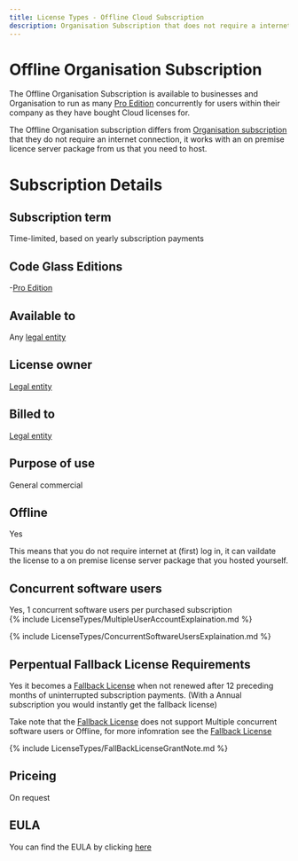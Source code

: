 ```yaml
---
title: License Types - Offline Cloud Subscription
description: Organisation Subscription that does not require a internet connection at (first) login.
---
```

# Offline Organisation Subscription

The Offline Organisation Subscription is available to businesses and Organisation to run as many [Pro Edition](../Editions/Pro.md) concurrently for users within their company as they have bought Cloud licenses for.  

The Offline Organisation subscription differs from [Organisation subscription](OrganisationSubscription.md) that they do not require an internet connection, it works with an on premise licence server package from us that you need to host.


# Subscription Details
## Subscription term
Time-limited, based on yearly subscription payments


## Code Glass Editions
-[Pro Edition](../Editions/Pro.md)

## Available to
Any [legal entity](../LicenseTypes.md#legal-entity)

## License owner
[Legal entity](../LicenseTypes.md#legal-entity)

## Billed to 
[Legal entity](../LicenseTypes.md#legal-entity)

## Purpose of use
General commercial

## Offline
Yes

This means that you do not require internet at (first) log in, it can vaildate the license to a on premise license server package that you hosted yourself.

## Concurrent software users
Yes, 1 concurrent software users per purchased subscription <br/>
{% include LicenseTypes/MultipleUserAccountExplaination.md %}

{% include LicenseTypes/ConcurrentSoftwareUsersExplaination.md %}

## Perpentual Fallback License Requirements
Yes it becomes a [Fallback License](FallbackLicense.md) when not renewed after 12 preceding months of uninterrupted subscription payments.
(With a Annual subscription you would instantly get the fallback license)

Take note that the [Fallback License](FallbackLicense.md) does not support Multiple concurrent software users or Offline, for more infomration see the [Fallback License](FallbackLicense.md)


{% include LicenseTypes/FallBackLicenseGrantNote.md %}

## Priceing
On request 

## EULA
You can find the EULA by clicking [here](../Legal/EULA/OrganisationSubscriptionAgreement.md)